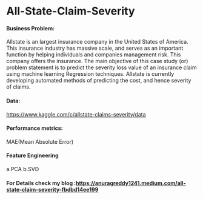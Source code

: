 # All-State-Claim-Severity
#### Business Problem:
Allstate is an largest insurance company in the United States of America. This insurance industry has massive scale, and serves as an important function by helping individuals and companies management risk. This company offers the insurance. The main objective of this case study (or) problem statement is to predict the severity loss value of an insurance claim using machine learning Regression techniques. Allstate is currently developing automated methods of predicting the cost, and hence severity of claims.
#### Data:
https://www.kaggle.com/c/allstate-claims-severity/data
#### Performance metrics:
MAE(Mean Absolute Error)
#### Feature Engineering
a.PCA
b.SVD
#### For Details check my blog :https://anuragreddy1241.medium.com/all-state-claim-severity-fbdbd14ee199
